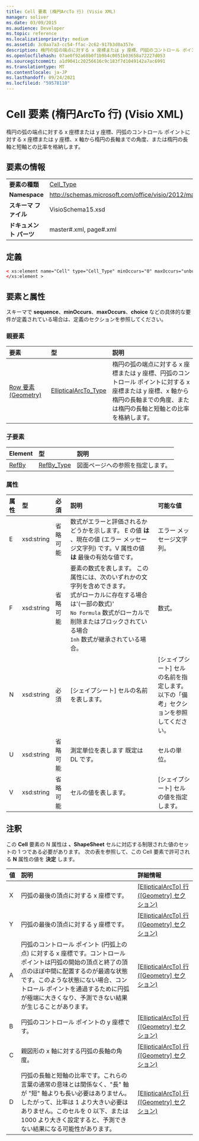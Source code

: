 ```yaml
---
title: Cell 要素 (楕円ArcTo 行) (Visio XML)
manager: soliver
ms.date: 03/09/2015
ms.audience: Developer
ms.topic: reference
ms.localizationpriority: medium
ms.assetid: 3c0aa7a3-cc54-ffac-2c62-917b3d0a357e
description: 楕円の弧の端点に対する x 座標または y 座標、円弧のコントロール ポイントに対する x 座標または y 座標、x 軸から楕円の長軸までの角度、または楕円の長軸と短軸との比率を格納します。
ms.openlocfilehash: 07ae0f92a68b0f1b9b4c0051b03658a72227d053
ms.sourcegitcommit: a1d9041c20256616c9c183f7d1049142a7ac6991
ms.translationtype: MT
ms.contentlocale: ja-JP
ms.lasthandoff: 09/24/2021
ms.locfileid: "59578110"
---
```

# <a name="cell-element-ellipticalarcto-row-visio-xml"></a>Cell 要素 (楕円ArcTo 行) (Visio XML)

楕円の弧の端点に対する x 座標または y 座標、円弧のコントロール ポイントに対する x 座標または y 座標、x 軸から楕円の長軸までの角度、または楕円の長軸と短軸との比率を格納します。
  
## <a name="element-information"></a>要素の情報

|||
|:-----|:-----|
|**要素の種類** <br/> |[Cell_Type](cell_type-complextypevisio-xml.md) <br/> |
|**Namespace** <br/> |http://schemas.microsoft.com/office/visio/2012/main  <br/> |
|**スキーマ ファイル** <br/> |VisioSchema15.xsd  <br/> |
|**ドキュメント パーツ** <br/> |master#.xml, page#.xml  <br/> |
   
## <a name="definition"></a>定義

```XML
< xs:element name="Cell" type="Cell_Type" minOccurs="0" maxOccurs="unbounded" >
</xs:element >
```

## <a name="elements-and-attributes"></a>要素と属性

スキーマで **sequence**、**minOccurs**、**maxOccurs**、**choice** などの具体的な要件が定義されている場合は、定義のセクションを参照してください。 
  
### <a name="parent-elements"></a>親要素

|**要素**|**型**|**説明**|
|:-----|:-----|:-----|
|[Row 要素 (Geometry)](row-element-geometry-sectionvisio-xml.md) <br/> |[EllipticalArcTo_Type](ellipticalarcto_type-complextypevisio-xml.md) <br/> |楕円の弧の端点に対する x 座標または y 座標、円弧のコントロール ポイントに対する x 座標または y 座標、x 軸から楕円の長軸までの角度、または楕円の長軸と短軸との比率を格納します。  <br/> |
   
### <a name="child-elements"></a>子要素

|**Element**|**型**|**説明**|
|:-----|:-----|:-----|
|[RefBy](refby-element-cell_type-complextypevisio-xml.md) <br/> |[RefBy_Type](refby_type-complextypevisio-xml.md) <br/> |図面ページへの参照を指定します。  <br/> |
   
### <a name="attributes"></a>属性

|**属性**|**型**|**必須**|**説明**|**可能な値**|
|:-----|:-----|:-----|:-----|:-----|
|E  <br/> |xsd:string  <br/> |省略可能  <br/> |数式がエラーと評価されるかどうかを示します。 E の値 **は** 、現在の値 (エラー メッセージ文字列) です。V 属性の値 **は** 最後の有効な値です。  <br/> |エラー メッセージ文字列。  <br/> |
|F  <br/> |xsd:string  <br/> |省略可能  <br/> | 要素の数式を表します。 この属性には、次のいずれかの文字列を含めできます。  <br/>  式がローカルに存在する場合は'(一部の数式)'  <br/>  `No Formula` 数式がローカルで削除またはブロックされている場合  <br/>  `Inh` 数式が継承されている場合。  <br/> |数式。  <br/> |
|N  <br/> |xsd:string  <br/> |必須  <br/> |[シェイプシート] セルの名前を表します。  <br/> |[シェイプシート] セルの名前を指定します。  <br/> 以下の「備考」セクションを参照してください。  <br/> |
|U  <br/> |xsd:string  <br/> |省略可能  <br/> |測定単位を表します 既定は DL です。  <br/> |セルの単位。  <br/> |
|V  <br/> |xsd:string  <br/> |省略可能  <br/> |セルの値を表します。  <br/> |[シェイプシート] セルの値を指定します。  <br/> |
   
## <a name="remarks"></a>注釈

この **Cell** 要素の N 属性は **、ShapeSheet** セルに対応する制限された値のセットの 1 つである必要があります。 次の表を参照して、この Cell 要素で許可される **N** 属性の値を **決定** します。 
  
|**値**|**説明**|**詳細情報**|
|:-----|:-----|:-----|
|X  <br/> |円弧の最後の頂点に対する x 座標です。  <br/> |[[EllipticalArcTo] 行 ([Geometry] セクション)](ellipticalarcto-row-geometry-section.md) <br/> |
|Y  <br/> |円弧の最後の頂点に対する y 座標です。  <br/> |[[EllipticalArcTo] 行 ([Geometry] セクション)](ellipticalarcto-row-geometry-section.md) <br/> |
|A  <br/> |円弧のコントロール ポイント (円弧上の点) に対する x 座標です。コントロール ポイントは円弧の開始の頂点と終了の頂点のほぼ中間に配置するのが最適な状態です。このような状態にない場合、コントロール ポイントを通過するために円弧が極端に大きくなり、予測できない結果が生じることがあります。  <br/> |[[EllipticalArcTo] 行 ([Geometry] セクション)](ellipticalarcto-row-geometry-section.md) <br/> |
|B  <br/> |円弧のコントロール ポイントの y 座標です。  <br/> |[[EllipticalArcTo] 行 ([Geometry] セクション)](ellipticalarcto-row-geometry-section.md) <br/> |
|C  <br/> |親図形の x 軸に対する円弧の長軸の角度。  <br/> |[[EllipticalArcTo] 行 ([Geometry] セクション)](ellipticalarcto-row-geometry-section.md) <br/> |
|D  <br/> |円弧の長軸と短軸の比率です。これらの言葉の通常の意味とは関係なく、"長" 軸が "短" 軸よりも長い必要はありません。したがって、比率は 1 より大きい必要はありません。このセルを 0 以下、または 1000 より大きく設定すると、予測できない結果になる可能性があります。  <br/> |[[EllipticalArcTo] 行 ([Geometry] セクション)](ellipticalarcto-row-geometry-section.md) <br/> |
   

